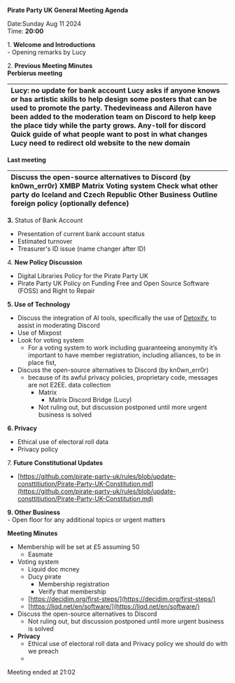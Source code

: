 

**Pirate Party UK General Meeting Agenda**

Date:Sunday  Aug 11  2024  
Time: **20:00**

1\. **Welcome and Introductions**  
   \- Opening remarks by Lucy

2\. **Previous Meeting Minutes**  
**Perbierus meeting**

| Lucy: no update for bank account		 				 Lucy asks if anyone knows or has artistic skills to help design some posters that can be used to promote the party. Thedevineass and Aileron have been added to the moderation team on Discord to help keep the place tidy while the party grows. Any-toll for discord Quick guide of what people want to post in what changes Lucy need to redirect old website to the new domain |
| :---- |

**Last meeting**

| Discuss the open-source alternatives to Discord (by kn0wn\_err0r) XMBP Matrix Voting system Check what other party do Iceland and Czech Republic Other Business Outline foreign policy (optionally defence) |
| :---- |

**3\.** Status of Bank Account

*  Presentation of current bank account status   
  * Estimated turnover  
  * Treasurer's ID issue (name changer after ID)

4\. **New Policy Discussion**

* Digital Libraries Policy for the Pirate Party UK  
* Pirate Party UK Policy on Funding Free and Open Source Software (FOSS) and Right to Repair

**5\. Use of Technology**

* Discuss the integration of AI tools, specifically the use of [Detoxify](https://github.com/unitaryai/detoxify), to assist in moderating Discord  
* Use of Mixpost  
* Look for voting system  
  * For a voting system to work including guaranteeing anonymity it’s important to have member registration, including alliances, to be in place fist,  
* Discuss the open-source alternatives to Discord (by kn0wn\_err0r)  
  * because of its awful privacy policies, proprietary code, messages are not E2EE. data collection  
    * Matrix  
      * Matrix Discord Bridge (Lucy)  
    * Not ruling out, but discussion postponed until more urgent business is solved

**6\. Privacy**

* Ethical use of electoral roll data  
* Privacy policy

7\. **Future Constitutional Updates**

- [https://github.com/pirate-party-uk/rules/blob/update-consttitiution/Pirate-Party-UK-Constitution.md](https://github.com/pirate-party-uk/rules/blob/update-consttitiution/Pirate-Party-UK-Constitution.md)

**9\. Other Business**    
   \- Open floor for any additional topics or urgent matters

**Meeting Minutes**

* Membership will be set at £5 assuming 50  
  * Easmate   
* Voting  system  
  * Liquid doc mcney  
  * Ducy pirate  
    * Membership registration  
    * Verify that membership   
  * [https://decidim.org/first-steps/](https://decidim.org/first-steps/)  
  * [https://liqd.net/en/software/](https://liqd.net/en/software/)  
* Discuss the open-source alternatives to Discord  
  * Not ruling out, but discussion postponed until more urgent business is solved  
* **Privacy**  
  * Ethical use of electoral roll data and Privacy policy we should do with we preach  
  * 

Meeting ended  at 21:02